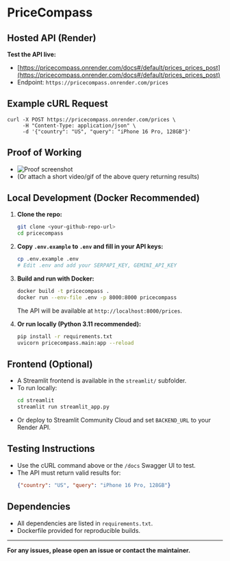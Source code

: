 # PriceCompass

## Hosted API (Render)

**Test the API live:**

- [https://pricecompass.onrender.com/docs#/default/prices_prices_post](https://pricecompass.onrender.com/docs#/default/prices_prices_post)
- Endpoint: `https://pricecompass.onrender.com/prices`

## Example cURL Request

```
curl -X POST https://pricecompass.onrender.com/prices \
     -H "Content-Type: application/json" \
     -d '{"country": "US", "query": "iPhone 16 Pro, 128GB"}'
```

## Proof of Working

- ![Proof screenshot](docs/proof_screenshot.png)
- (Or attach a short video/gif of the above query returning results)

## Local Development (Docker Recommended)

1. **Clone the repo:**
   ```sh
   git clone <your-github-repo-url>
   cd pricecompass
   ```
2. **Copy `.env.example` to `.env` and fill in your API keys:**
   ```sh
   cp .env.example .env
   # Edit .env and add your SERPAPI_KEY, GEMINI_API_KEY
   ```
3. **Build and run with Docker:**
   ```sh
   docker build -t pricecompass .
   docker run --env-file .env -p 8000:8000 pricecompass
   ```
   The API will be available at `http://localhost:8000/prices`.

4. **Or run locally (Python 3.11 recommended):**
   ```sh
   pip install -r requirements.txt
   uvicorn pricecompass.main:app --reload
   ```

## Frontend (Optional)

- A Streamlit frontend is available in the `streamlit/` subfolder.
- To run locally:
  ```sh
  cd streamlit
  streamlit run streamlit_app.py
  ```
- Or deploy to Streamlit Community Cloud and set `BACKEND_URL` to your Render API.

## Testing Instructions

- Use the cURL command above or the `/docs` Swagger UI to test.
- The API must return valid results for:
  ```json
  {"country": "US", "query": "iPhone 16 Pro, 128GB"}
  ```

## Dependencies

- All dependencies are listed in `requirements.txt`.
- Dockerfile provided for reproducible builds.

---

**For any issues, please open an issue or contact the maintainer.**
